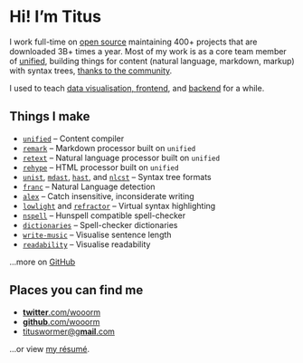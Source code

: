 # Hi!  I’m Titus

I work full-time on [open source][gh] maintaining 400+ projects that are
downloaded 3B+ times a year.
Most of my work is as a core team member of [unified][], building things for
content (natural language, markdown, markup) with syntax trees, [thanks to the
community][thanks].

I used to teach [data visualisation, frontend][tt], and [backend][be] for a
while.

## Things I make

*   [`unified`](https://unifiedjs.com)
    – Content compiler
*   [`remark`](https://github.com/remarkjs/remark#readme)
    – Markdown processor built on `unified`
*   [`retext`](https://github.com/retextjs/retext#readme)
    – Natural language processor built on `unified`
*   [`rehype`](https://github.com/rehypejs/rehype#readme)
    – HTML processor built on `unified`
*   [`unist`](https://github.com/syntax-tree/unist#readme),
    [`mdast`](https://github.com/syntax-tree/mdast#readme),
    [`hast`](https://github.com/syntax-tree/hast#readme), and
    [`nlcst`](https://github.com/syntax-tree/nlcst#readme)
    – Syntax tree formats
*   [`franc`](https://github.com/wooorm/franc#readme)
    – Natural Language detection
*   [`alex`](https://alexjs.com)
    – Catch insensitive, inconsiderate writing
*   [`lowlight`](https://github.com/wooorm/lowlight#readme)
    and
    [`refractor`](https://github.com/wooorm/refractor#readme)
    – Virtual syntax highlighting
*   [`nspell`](https://github.com/wooorm/nspell#readme)
    – Hunspell compatible spell-checker
*   [`dictionaries`](https://github.com/wooorm/dictionaries#readme)
    – Spell-checker dictionaries
*   [`write-music`](https://wooorm.com/write-music/)
    – Visualise sentence length
*   [`readability`](https://wooorm.com/readability/)
    – Visualise readability

…more on [GitHub][gh]

## Places you can find me

*   [**twitter**.com/wooorm](https://twitter.com/wooorm)
*   [**github**.com/wooorm](https://github.com/wooorm)
*   [tituswormer@g**mail**.com](mailto:tituswormer@gmail.com)

…or view [my résumé](https://wooorm.com/resume.html).

[gh]: https://github.com/wooorm

[tt]: https://github.com/cmda-tt/course-18-19

[be]: https://github.com/cmda-be/course-17-18

[unified]: https://unifiedjs.com

[thanks]: ./thanks/
